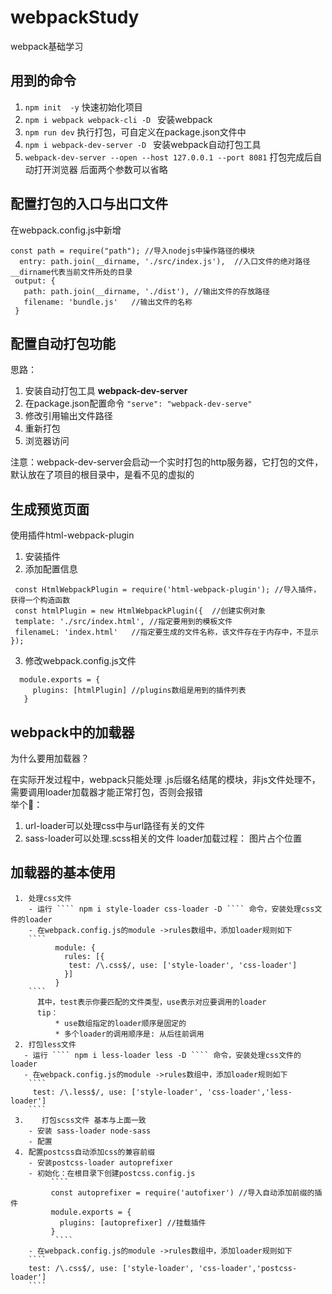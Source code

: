 # webpackStudy
webpack基础学习<br>

## 用到的命令
1. ```` npm init  -y ```` 快速初始化项目
2. ````npm i webpack webpack-cli -D ```` 安装webpack
3. ```` npm run dev ```` 执行打包，可自定义在package.json文件中
4.  ````npm i webpack-dev-server -D ```` 安装webpack自动打包工具
5. ```` webpack-dev-server --open --host 127.0.0.1 --port 8081 ```` 打包完成后自动打开浏览器 后面两个参数可以省略


## 配置打包的入口与出口文件
 在webpack.config.js中新增

 ```` 
 const path = require("path"); //导入nodejs中操作路径的模块
   entry: path.join(__dirname, './src/index.js'),  //入口文件的绝对路径 __dirname代表当前文件所处的目录
  output: {
    path: path.join(__dirname, './dist'), //输出文件的存放路径
    filename: 'bundle.js'   //输出文件的名称
  }
 ````

 ## 配置自动打包功能
 思路：<br>
  1. 安装自动打包工具 **webpack-dev-server**
  2. 在package.json配置命令 ```` "serve": "webpack-dev-serve" ````
  3. 修改引用输出文件路径
  4. 重新打包
  5. 浏览器访问

注意：webpack-dev-server会启动一个实时打包的http服务器，它打包的文件，默认放在了项目的根目录中，是看不见的虚拟的

## 生成预览页面
 使用插件html-webpack-plugin
  1. 安装插件
  2. 添加配置信息
   ```` 
    const HtmlWebpackPlugin = require('html-webpack-plugin'); //导入插件，获得一个构造函数
    const htmlPlugin = new HtmlWebpackPlugin({  //创建实例对象
    template: './src/index.html', //指定要用到的模板文件
    filenameL: 'index.html'   //指定要生成的文件名称，该文件存在于内存中，不显示
   });

   ````
  3. 修改webpack.config.js文件
   ````
     module.exports = {
        plugins: [htmlPlugin] //plugins数组是用到的插件列表
      }

   ````

   ## webpack中的加载器
   为什么要用加载器？<br>

   在实际开发过程中，webpack只能处理 .js后缀名结尾的模块，非js文件处理不，
   需要调用loader加载器才能正常打包，否则会报错<br>
   举个🌰：<br>
   1. url-loader可以处理css中与url路径有关的文件
   2. sass-loader可以处理.scss相关的文件
   loader加载过程：
    图片占个位置<br>

   ## 加载器的基本使用
     1. 处理css文件
        - 运行 ```` npm i style-loader css-loader -D ```` 命令，安装处理css文件的loader
        - 在webpack.config.js的module ->rules数组中，添加loader规则如下
        ````
              module: {
                rules: [{
                 test: /\.css$/, use: ['style-loader', 'css-loader']
                }]
              }
        ````
          其中，test表示你要匹配的文件类型，use表示对应要调用的loader
          tip：
              * use数组指定的loader顺序是固定的
              * 多个loader的调用顺序是: 从后往前调用
     2. 打包less文件
       - 运行 ```` npm i less-loader less -D ```` 命令，安装处理css文件的loader
       - 在webpack.config.js的module ->rules数组中，添加loader规则如下
        ```` 
         test: /\.less$/, use: ['style-loader', 'css-loader','less-loader']
        ````
     3.    打包scss文件 基本与上面一致
        - 安装 sass-loader node-sass
        - 配置
     4. 配置postcss自动添加css的兼容前缀
        - 安装postcss-loader autoprefixer 
        - 初始化：在根目录下创建postcss.config.js
             ````
             const autoprefixer = require('autofixer') //导入自动添加前缀的插件
             module.exports = {
               plugins: [autoprefixer] //挂载插件
             }
              ````
        - 在webpack.config.js的module ->rules数组中，添加loader规则如下
        ````
        test: /\.css$/, use: ['style-loader', 'css-loader','postcss-loader']
        ````
        




  
